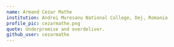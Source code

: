 ```yaml
---
name: Armand Cezar Mathe
institution: Andrei Muresanu National College, Dej, Romania
profile_pic: cezarmathe.png
quote: Underpromise and overdeliver.
github_user: cezarmathe
---
```

